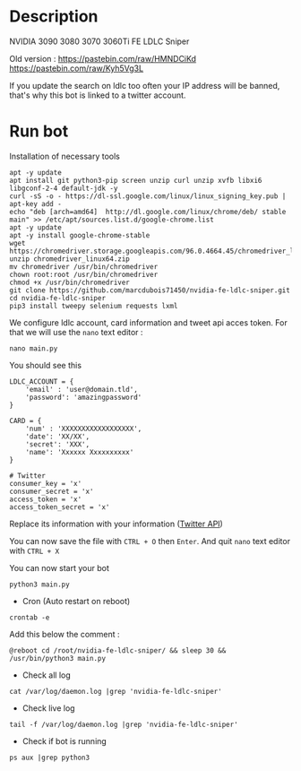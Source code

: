 # Description

NVIDIA 3090 3080 3070 3060Ti FE LDLC Sniper

Old version : https://pastebin.com/raw/HMNDCiKd https://pastebin.com/raw/Kyh5Vg3L

If you update the search on ldlc too often your IP address will be banned, that's why this bot is linked to a twitter account.

# Run bot

Installation of necessary tools
```
apt -y update
apt install git python3-pip screen unzip curl unzip xvfb libxi6 libgconf-2-4 default-jdk -y
curl -sS -o - https://dl-ssl.google.com/linux/linux_signing_key.pub | apt-key add -
echo "deb [arch=amd64]  http://dl.google.com/linux/chrome/deb/ stable main" >> /etc/apt/sources.list.d/google-chrome.list
apt -y update
apt -y install google-chrome-stable
wget https://chromedriver.storage.googleapis.com/96.0.4664.45/chromedriver_linux64.zip
unzip chromedriver_linux64.zip
mv chromedriver /usr/bin/chromedriver
chown root:root /usr/bin/chromedriver
chmod +x /usr/bin/chromedriver
git clone https://github.com/marcdubois71450/nvidia-fe-ldlc-sniper.git
cd nvidia-fe-ldlc-sniper
pip3 install tweepy selenium requests lxml
```
We configure ldlc account, card information and tweet api acces token. For that we will use the `nano` text editor :
```
nano main.py
```
You should see this
```
LDLC_ACCOUNT = {
    'email' : 'user@domain.tld',
    'password': 'amazingpassword'
}

CARD = {
    'num' : 'XXXXXXXXXXXXXXXXXX',
    'date': 'XX/XX',
    'secret': 'XXX',
    'name': 'Xxxxxx Xxxxxxxxxx'
}

# Twitter
consumer_key = 'x'
consumer_secret = 'x'
access_token = 'x'
access_token_secret = 'x'
```
Replace its information with your information ([Twitter API](https://developer.twitter.com/en/portal/projects-and-apps))

You can now save the file with `CTRL + O` then `Enter`. And quit `nano` text editor with `CTRL + X`

You can now start your bot
```
python3 main.py
```

- Cron (Auto restart on reboot)
```
crontab -e
```
Add this below the comment :
```
@reboot cd /root/nvidia-fe-ldlc-sniper/ && sleep 30 && /usr/bin/python3 main.py
```

- Check all log
```
cat /var/log/daemon.log |grep 'nvidia-fe-ldlc-sniper'
```

- Check live log
```
tail -f /var/log/daemon.log |grep 'nvidia-fe-ldlc-sniper'
```

- Check if bot is running 
```
ps aux |grep python3
```
